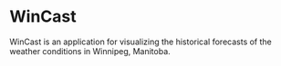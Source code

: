 # WinCast
WinCast is an application for visualizing the historical forecasts of the weather conditions in Winnipeg, Manitoba.
